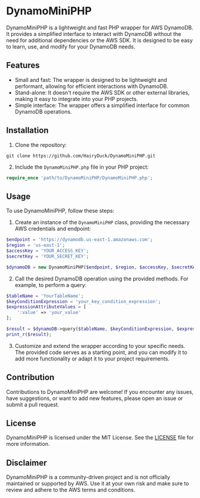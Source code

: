 # DynamoMiniPHP

DynamoMiniPHP is a lightweight and fast PHP wrapper for AWS DynamoDB. It provides a simplified interface to interact with DynamoDB without the need for additional dependencies or the AWS SDK. It is designed to be easy to learn, use, and modify for your DynamoDB needs.

## Features

- Small and fast: The wrapper is designed to be lightweight and performant, allowing for efficient interactions with DynamoDB.
- Stand-alone: It doesn't require the AWS SDK or other external libraries, making it easy to integrate into your PHP projects.
- Simple interface: The wrapper offers a simplified interface for common DynamoDB operations.

## Installation

1. Clone the repository:

```
git clone https://github.com/HairyDuck/DynamoMiniPHP.git
```

2. Include the `DynamoMiniPHP.php` file in your PHP project:

```php
require_once 'path/to/DynamoMiniPHP/DynamoMiniPHP.php';
```

## Usage

To use DynamoMiniPHP, follow these steps:

1. Create an instance of the `DynamoMiniPHP` class, providing the necessary AWS credentials and endpoint:

```php
$endpoint = 'https://dynamodb.us-east-1.amazonaws.com';
$region = 'us-east-1';
$accessKey = 'YOUR_ACCESS_KEY';
$secretKey = 'YOUR_SECRET_KEY';

$dynamoDB = new DynamoMiniPHP($endpoint, $region, $accessKey, $secretKey);
```

2. Call the desired DynamoDB operation using the provided methods. For example, to perform a query:

```php
$tableName = 'YourTableName';
$keyConditionExpression = 'your_key_condition_expression';
$expressionAttributeValues = [
    ':value' => 'your_value'
];

$result = $dynamoDB->query($tableName, $keyConditionExpression, $expressionAttributeValues);
print_r($result);
```

3. Customize and extend the wrapper according to your specific needs. The provided code serves as a starting point, and you can modify it to add more functionality or adapt it to your project requirements.

## Contribution

Contributions to DynamoMiniPHP are welcome! If you encounter any issues, have suggestions, or want to add new features, please open an issue or submit a pull request.

## License

DynamoMiniPHP is licensed under the MIT License. See the [LICENSE](LICENSE) file for more information.

## Disclaimer

DynamoMiniPHP is a community-driven project and is not officially maintained or supported by AWS. Use it at your own risk and make sure to review and adhere to the AWS terms and conditions.
